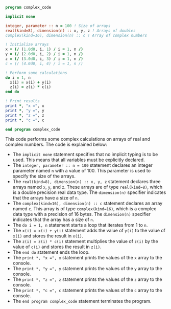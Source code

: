```fortran
program complex_code

implicit none

integer, parameter :: n = 100 ! Size of arrays
real(kind=8), dimension(n) :: x, y, z ! Arrays of doubles
complex(kind=16), dimension(n) :: c ! Array of complex numbers

! Initialize arrays
x = (/ (1.0d0, i, 1) / i = 1, n /)
y = (/ (2.0d0, i, 2) / i = 1, n /)
z = (/ (3.0d0, i, 3) / i = 1, n /)
c = (/ (4.0d0, i, 4) / i = 1, n /)

! Perform some calculations
do i = 1, n
  x(i) = x(i) + y(i)
  z(i) = z(i) * c(i)
end do

! Print results
print *, "x =", x
print *, "y =", y
print *, "z =", z
print *, "c =", c

end program complex_code
```

This code performs some complex calculations on arrays of real and complex numbers. The code is explained below:

* The `implicit none` statement specifies that no implicit typing is to be used. This means that all variables must be explicitly declared.
* The `integer, parameter :: n = 100` statement declares an integer parameter named `n` with a value of 100. This parameter is used to specify the size of the arrays.
* The `real(kind=8), dimension(n) :: x, y, z` statement declares three arrays named `x`, `y`, and `z`. These arrays are of type `real(kind=8)`, which is a double precision real data type. The `dimension(n)` specifier indicates that the arrays have a size of `n`.
* The `complex(kind=16), dimension(n) :: c` statement declares an array named `c`. This array is of type `complex(kind=16)`, which is a complex data type with a precision of 16 bytes. The `dimension(n)` specifier indicates that the array has a size of `n`.
* The `do i = 1, n` statement starts a loop that iterates from 1 to `n`.
* The `x(i) = x(i) + y(i)` statement adds the value of `y(i)` to the value of `x(i)` and stores the result in `x(i)`.
* The `z(i) = z(i) * c(i)` statement multiplies the value of `z(i)` by the value of `c(i)` and stores the result in `z(i)`.
* The `end do` statement ends the loop.
* The `print *, "x =", x` statement prints the values of the `x` array to the console.
* The `print *, "y =", y` statement prints the values of the `y` array to the console.
* The `print *, "z =", z` statement prints the values of the `z` array to the console.
* The `print *, "c =", c` statement prints the values of the `c` array to the console.
* The `end program complex_code` statement terminates the program.